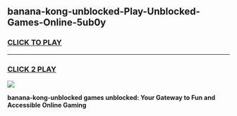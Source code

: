 
## banana-kong-unblocked-Play-Unblocked-Games-Online-5ub0y
<h3>
<a href="https://premium76.site?title=banana-kong-unblocked&ref=25A">CLICK TO PLAY</a></h3>
<hr>

<h3>
<a href="https://premium76.site?title=banana-kong-unblocked&ref=25A">CLICK 2 PLAY</a>
  
</h3>

<a href="https://premium76.site?title=banana-kong-unblocked&ref=25A"><img src="https://clearcache.store/games.png"></a>


**banana-kong-unblocked games unblocked: Your Gateway to Fun and Accessible Online Gaming**
